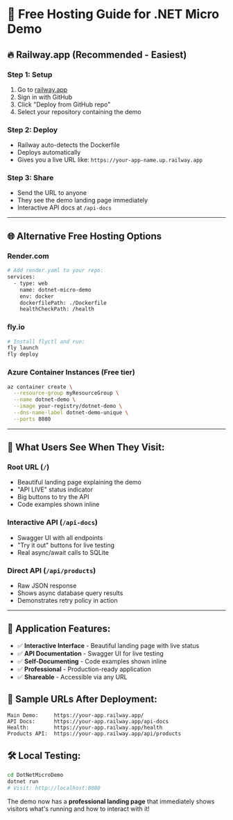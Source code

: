 # 🚀 Free Hosting Guide for .NET Micro Demo

## 🔥 **Railway.app (Recommended - Easiest)**

### Step 1: Setup

1. Go to [railway.app](https://railway.app)
2. Sign in with GitHub
3. Click "Deploy from GitHub repo"
4. Select your repository containing the demo

### Step 2: Deploy

- Railway auto-detects the Dockerfile
- Deploys automatically
- Gives you a live URL like: `https://your-app-name.up.railway.app`

### Step 3: Share

- Send the URL to anyone
- They see the demo landing page immediately
- Interactive API docs at `/api-docs`

---

## 🌐 **Alternative Free Hosting Options**

### **Render.com**

```bash
# Add render.yaml to your repo:
services:
  - type: web
    name: dotnet-micro-demo
    env: docker
    dockerfilePath: ./Dockerfile
    healthCheckPath: /health
```

### **fly.io**

```bash
# Install flyctl and run:
fly launch
fly deploy
```

### **Azure Container Instances** (Free tier)

```bash
az container create \
  --resource-group myResourceGroup \
  --name dotnet-demo \
  --image your-registry/dotnet-demo \
  --dns-name-label dotnet-demo-unique \
  --ports 8080
```

---

## 📱 **What Users See When They Visit:**

### **Root URL (`/`)**

- Beautiful landing page explaining the demo
- "API LIVE" status indicator
- Big buttons to try the API
- Code examples shown inline

### **Interactive API (`/api-docs`)**

- Swagger UI with all endpoints
- "Try it out" buttons for live testing
- Real async/await calls to SQLite

### **Direct API (`/api/products`)**

- Raw JSON response
- Shows async database query results
- Demonstrates retry policy in action

---

## 🎯 **Application Features:**

- ✅ **Interactive Interface** - Beautiful landing page with live status
- ✅ **API Documentation** - Swagger UI for live testing
- ✅ **Self-Documenting** - Code examples shown inline
- ✅ **Professional** - Production-ready application
- ✅ **Shareable** - Accessible via any URL

## 🔗 **Sample URLs After Deployment:**

```
Main Demo:     https://your-app.railway.app/
API Docs:      https://your-app.railway.app/api-docs
Health:        https://your-app.railway.app/health
Products API:  https://your-app.railway.app/api/products
```

## 🛠️ **Local Testing:**

```bash
cd DotNetMicroDemo
dotnet run
# Visit: http://localhost:8080
```

The demo now has a **professional landing page** that immediately shows visitors what's running and how to interact with it!
